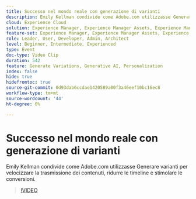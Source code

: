```yaml
---
title: Successo nel mondo reale con generazione di varianti
description: Emily Kellman condivide come Adobe.com utilizzasse Generare varianti per velocizzare la trasmissione dei contenuti, ridurre le timeline e stimolare le conversioni.
cloud: Experience Cloud
solution: Experience Manager, Experience Manager Assets, Experience Manager Forms, Experience Manager Sites, Sensei
feature-set: Experience Manager, Experience Manager Assets, Experience Manager Forms, Experience Manager Sites
role: Leader, User, Developer, Admin, Architect
level: Beginner, Intermediate, Experienced
type: Event
doc-type: Video Clip
duration: 542
feature: Generate Variations, Generative AI, Personalization
index: false
hide: true
hidefromtoc: true
source-git-commit: 0d93dab6ccdae1420589a00f3a46eef10bc16ec8
workflow-type: tm+mt
source-wordcount: '44'
ht-degree: 0%

---
```



# Successo nel mondo reale con generazione di varianti

Emily Kellman condivide come Adobe.com utilizzasse Generare varianti per velocizzare la trasmissione dei contenuti, ridurre le timeline e stimolare le conversioni.

>[!VIDEO](https://video.tv.adobe.com/v/3459232/?learn=on&enablevpops)
